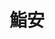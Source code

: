 ---
title: "鮨安"
description: "鮨安"
layout: shop
keywords:
  - 美食競賽
  - 台灣美食
  - 美食精選
datePublished: "2025-06-30"
dateModified: "2025-07-02"
city: "新竹縣"
district: "竹北市"
address: "新竹縣竹北市嘉豐南路一段62號"
phone: "0919110613"
geo: "24.81105080518, 121.03408765039525"
google_map: "https://maps.app.goo.gl/LpRGLAPYyLjn7H4P9"
footinder: "https://footinder.com.tw/%e6%96%b0%e7%ab%b9%e7%b8%a3%e7%ab%b9%e5%8c%97%e5%b8%82/362175/"
official: "https://www.facebook.com/profile.php?id=100072667800756"
award:
  - name: "500盤"
    year: "2024"
    entries:
      - dishes:
          - "天草車蝦握壽司"

---